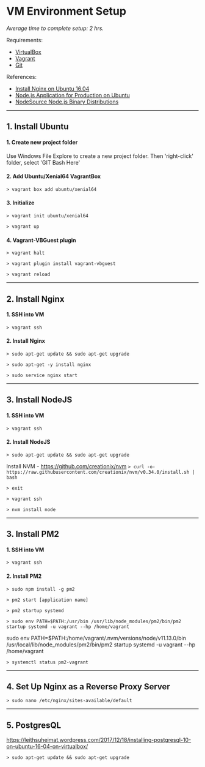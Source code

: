 # VM Environment Setup

_Average time to complete setup: 2 hrs._

Requirements:
  * [VirtualBox](https://www.virtualbox.org/wiki/Downloads)
  * [Vagrant](https://www.vagrantup.com/downloads.html)
  * [Git](https://git-scm.com/downloads)

References:
  * [Install Nginx on Ubuntu 16.04](https://www.digitalocean.com/community/tutorials/how-to-install-nginx-on-ubuntu-16-04)
  * [Node.js Application for Production on Ubuntu](https://www.digitalocean.com/community/tutorials/how-to-set-up-a-node-js-application-for-production-on-ubuntu-16-04)
  * [NodeSource Node.js Binary Distributions](https://github.com/nodesource/distributions)

---

## 1. Install Ubuntu

#### 1. Create new project folder
Use Windows File Explore to create a new project folder. Then 'right-click' folder, select 'GIT Bash Here'

#### 2. Add Ubuntu/Xenial64 VagrantBox
`> vagrant box add ubuntu/xenial64`

#### 3. Initialize
`> vagrant init ubuntu/xenial64`

`> vagrant up`

#### 4. Vagrant-VBGuest plugin

`> vagrant halt`

`> vagrant plugin install vagrant-vbguest`

`> vagrant reload`

---

## 2. Install Nginx

#### 1. SSH into VM
`> vagrant ssh`

#### 2. Install Nginx
`> sudo apt-get update && sudo apt-get upgrade`

`> sudo apt-get -y install nginx`

`> sudo service nginx start`

---

## 3. Install NodeJS

#### 1. SSH into VM
`> vagrant ssh`

#### 2. Install NodeJS
`> sudo apt-get update && sudo apt-get upgrade`

Install NVM - https://github.com/creationix/nvm
`> curl -o- https://raw.githubusercontent.com/creationix/nvm/v0.34.0/install.sh | bash`

`> exit`

`> vagrant ssh`

`> nvm install node`

---

## 3. Install PM2

#### 1. SSH into VM
`> vagrant ssh`

#### 2. Install PM2
`> sudo npm install -g pm2`

`> pm2 start [application name]`

`> pm2 startup systemd`

`> sudo env PATH=$PATH:/usr/bin /usr/lib/node_modules/pm2/bin/pm2 startup systemd -u vagrant --hp /home/vagrant`

sudo env PATH=$PATH:/home/vagrant/.nvm/versions/node/v11.13.0/bin /usr/local/lib/node_modules/pm2/bin/pm2 startup systemd -u vagrant --hp /home/vagrant

`> systemctl status pm2-vagrant`

---

## 4. Set Up Nginx as a Reverse Proxy Server

`> sudo nano /etc/nginx/sites-available/default`

---

## 5. PostgresQL

https://leithsuheimat.wordpress.com/2017/12/18/installing-postgresql-10-on-ubuntu-16-04-on-virtualbox/

`> sudo apt-get update && sudo apt-get upgrade`

